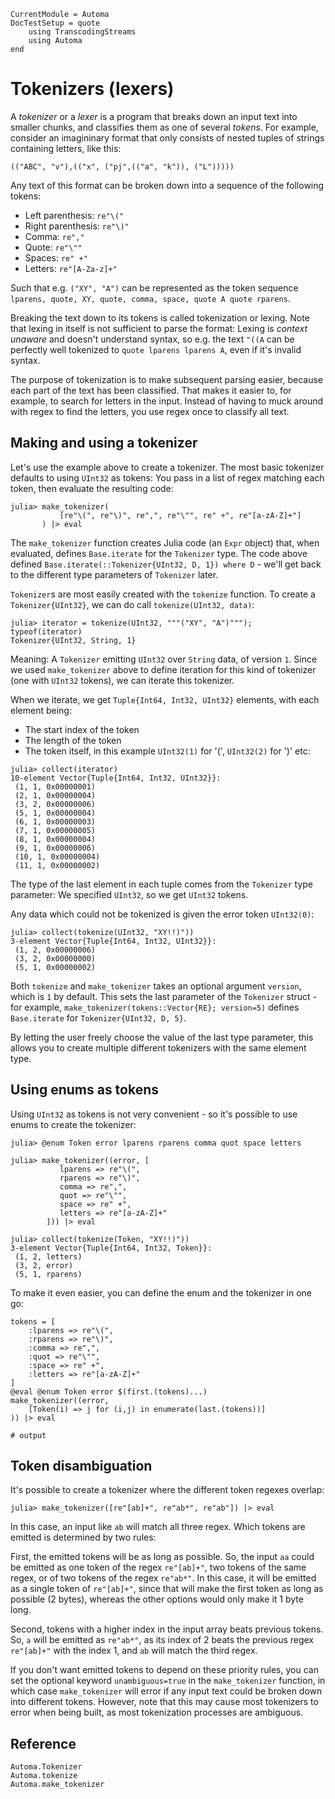 ```@meta
CurrentModule = Automa
DocTestSetup = quote
    using TranscodingStreams
    using Automa
end
```

# Tokenizers (lexers)
A _tokenizer_ or a _lexer_ is a program that breaks down an input text into smaller chunks, and classifies them as one of several _tokens_.
For example, consider an imagininary format that only consists of nested tuples of strings containing letters, like this:

```
(("ABC", "v"),(("x", ("pj",(("a", "k")), ("L")))))
```

Any text of this format can be broken down into a sequence of the following tokens:
* Left parenthesis: `re"\("`
* Right parenthesis: `re"\)"`
* Comma: `re","`
* Quote: `re"\""`
* Spaces: `re" +"`
* Letters: `re"[A-Za-z]+"`

Such that e.g. `("XY", "A")` can be represented as the token sequence `lparens, quote, XY, quote, comma, space, quote A quote rparens`.

Breaking the text down to its tokens is called tokenization or lexing.
Note that lexing in itself is not sufficient to parse the format:
Lexing is _context unaware_ and doesn't understand syntax, so e.g. the text `"((A` can be perfectly well tokenized to `quote lparens lparens A`, even if it's invalid syntax.

The purpose of tokenization is to make subsequent parsing easier, because each part of the text has been classified. That makes it easier to, for example, to search for letters in the input.
Instead of having to muck around with regex to find the letters, you use regex once to classify all text.

## Making and using a tokenizer
Let's use the example above to create a tokenizer.
The most basic tokenizer defaults to using `UInt32` as tokens: You pass in a list of regex matching each token, then evaluate the resulting code:

```jldoctest tok1
julia> make_tokenizer(
           [re"\(", re"\)", re",", re"\"", re" +", re"[a-zA-Z]+"]
       ) |> eval
```
The `make_tokenizer` function creates Julia code (an `Expr` object) that, when evaluated, defines `Base.iterate` for the `Tokenizer` type.
The code above defined `Base.iterate(::Tokenizer{UInt32, D, 1}) where D` - we'll get back to the different type parameters of `Tokenizer` later.

`Tokenizer`s are most easily created with the `tokenize` function.
To create a `Tokenizer{UInt32}`, we can do call `tokenize(UInt32, data)`:

```jldoctest tok1
julia> iterator = tokenize(UInt32, """("XY", "A")"""); typeof(iterator)
Tokenizer{UInt32, String, 1}
```

Meaning: A `Tokenizer` emitting `UInt32` over `String` data, of version `1`.
Since we used `make_tokenizer` above to define iteration for this kind of tokenizer (one with `UInt32` tokens),
we can iterate this tokenizer.

When we iterate, we get `Tuple{Int64, Int32, UInt32}` elements, with each element being:
* The start index of the token
* The length of the token
* The token itself, in this example `UInt32(1)` for '(', `UInt32(2)` for ')' etc: 

```jldoctest tok1
julia> collect(iterator)
10-element Vector{Tuple{Int64, Int32, UInt32}}:
 (1, 1, 0x00000001)
 (2, 1, 0x00000004)
 (3, 2, 0x00000006)
 (5, 1, 0x00000004)
 (6, 1, 0x00000003)
 (7, 1, 0x00000005)
 (8, 1, 0x00000004)
 (9, 1, 0x00000006)
 (10, 1, 0x00000004)
 (11, 1, 0x00000002)
```

The type of the last element in each tuple comes from the `Tokenizer` type parameter:
We specified `UInt32`, so we get `UInt32` tokens.

Any data which could not be tokenized is given the error token `UInt32(0)`:
```jldoctest tok1
julia> collect(tokenize(UInt32, "XY!!)"))
3-element Vector{Tuple{Int64, Int32, UInt32}}:
 (1, 2, 0x00000006)
 (3, 2, 0x00000000)
 (5, 1, 0x00000002)
```

Both `tokenize` and `make_tokenizer` takes an optional argument `version`, which is `1` by default.
This sets the last parameter of the `Tokenizer` struct - for example, `make_tokenizer(tokens::Vector{RE}; version=5)`
defines `Base.iterate` for `Tokenizer{UInt32, D, 5}`.

By letting the user freely choose the value of the last type parameter, this allows you to create multiple different tokenizers with the same element type.

## Using enums as tokens
Using `UInt32` as tokens is not very convenient - so it's possible to use enums to create the tokenizer:

```jldoctest tok2
julia> @enum Token error lparens rparens comma quot space letters

julia> make_tokenizer((error, [
           lparens => re"\(",
           rparens => re"\)",
           comma => re",",
           quot => re"\"",
           space => re" +",
           letters => re"[a-zA-Z]+"
        ])) |> eval

julia> collect(tokenize(Token, "XY!!)"))
3-element Vector{Tuple{Int64, Int32, Token}}:
 (1, 2, letters)
 (3, 2, error)
 (5, 1, rparens)
```

To make it even easier, you can define the enum and the tokenizer in one go:
```jldoctest; output = false
tokens = [
    :lparens => re"\(",
    :rparens => re"\)",
    :comma => re",",
    :quot => re"\"",
    :space => re" +",
    :letters => re"[a-zA-Z]+"
]
@eval @enum Token error $(first.(tokens)...)
make_tokenizer((error, 
    [Token(i) => j for (i,j) in enumerate(last.(tokens))]
)) |> eval

# output

```

## Token disambiguation
It's possible to create a tokenizer where the different token regexes overlap:
```jldoctest
julia> make_tokenizer([re"[ab]+", re"ab*", re"ab"]) |> eval
```

In this case, an input like `ab` will match all three regex.
Which tokens are emitted is determined by two rules:

First, the emitted tokens will be as long as possible.
So, the input `aa` could be emitted as one token of the regex `re"[ab]+"`, two tokens of the same regex, or of two tokens of the regex `re"ab*"`.
In this case, it will be emitted as a single token of `re"[ab]+"`, since that will make the first token as long as possible (2 bytes), whereas the other options would only make it 1 byte long.

Second, tokens with a higher index in the input array beats previous tokens.
So, `a` will be emitted as `re"ab*"`, as its index of 2 beats the previous regex `re"[ab]+"` with the index 1, and `ab` will match the third regex.

If you don't want emitted tokens to depend on these priority rules, you can set the optional keyword `unambiguous=true` in the `make_tokenizer` function, in which case `make_tokenizer` will error if any input text could be broken down into different tokens.
However, note that this may cause most tokenizers to error when being built, as most tokenization processes are ambiguous.

## Reference
```@docs
Automa.Tokenizer
Automa.tokenize
Automa.make_tokenizer
```
